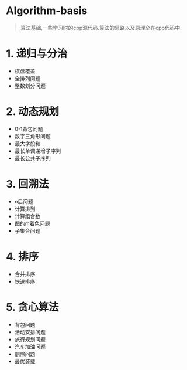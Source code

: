 # Algorithm-basis

>算法基础,一些学习时的cpp源代码.算法的思路以及原理全在cpp代码中.

# 1. 递归与分治

- 棋盘覆盖
- 全排列问题
- 整数划分问题

# 2. 动态规划

- 0-1背包问题
- 数字三角形问题
- 最大字段和
- 最长单调递增子序列
- 最长公共子序列

# 3. 回溯法

- n后问题
- 计算排列
- 计算组合数
- 图的m着色问题
- 子集合问题

# 4. 排序

- 合并排序
- 快速排序

# 5. 贪心算法

- 背包问题
- 活动安排问题
- 旅行规划问题
- 汽车加油问题
- 删除问题
- 最优装载
